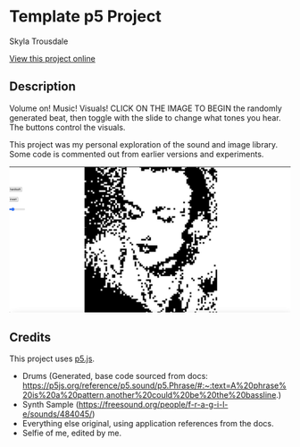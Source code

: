 # Template p5 Project

Skyla Trousdale 

[View this project online](https://browneyegirl.github.io/cart253/art-jam/)

## Description

Volume on! Music! Visuals! CLICK ON THE IMAGE TO BEGIN the randomly generated beat, then toggle with the slide to change what tones you hear. The buttons control the visuals. 

This project was my personal exploration of the sound and image library. Some code is commented out from earlier versions and experiments.

![alt text](image.png)

## Credits

This project uses [p5.js](https://p5js.org).

- Drums  (Generated, base code sourced from docs: https://p5js.org/reference/p5.sound/p5.Phrase/#:~:text=A%20phrase%20is%20a%20pattern,another%20could%20be%20the%20bassline.)
- Synth Sample (https://freesound.org/people/f-r-a-g-i-l-e/sounds/484045/)
- Everything else original, using application references from the docs. 
- Selfie of me, edited by me. 

